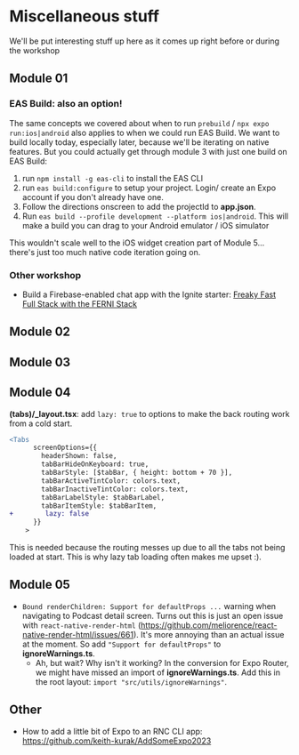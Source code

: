 # Miscellaneous stuff
We'll be put interesting stuff up here as it comes up right before or during the workshop

## Module 01

### EAS Build: also an option!
The same concepts we covered about when to run `prebuild` / `npx expo run:ios|android` also applies to when we could run EAS Build. We want to build locally today, especially later, because we'll be iterating on native features. But you could actually get through module 3 with just one build on EAS Build:
1. run `npm install -g eas-cli` to install the EAS CLI
2. run `eas build:configure` to setup your project. Login/ create an Expo account if you don't already have one.
3. Follow the directions onscreen to add the projectId to **app.json**.
4. Run `eas build --profile development --platform ios|android`. This will make a build you can drag to your Android emulator / iOS simulator

This wouldn't scale well to the iOS widget creation part of Module 5... there's just too much native code iteration going on.

### Other workshop
- Build a Firebase-enabled chat app with the Ignite starter: [Freaky Fast Full Stack with the FERNI Stack](https://github.com/keith-kurak/ferni-chat-2023)

## Module 02

## Module 03

## Module 04

**(tabs)/_layout.tsx**: add `lazy: true` to options to make the back routing work from a cold start.

```diff
<Tabs
      screenOptions={{
        headerShown: false,
        tabBarHideOnKeyboard: true,
        tabBarStyle: [$tabBar, { height: bottom + 70 }],
        tabBarActiveTintColor: colors.text,
        tabBarInactiveTintColor: colors.text,
        tabBarLabelStyle: $tabBarLabel,
        tabBarItemStyle: $tabBarItem,
+        lazy: false
      }}
    >
```

This is needed because the routing messes up due to all the tabs not being loaded at start. This is why lazy tab loading often makes me upset :).

## Module 05

- `Bound renderChildren: Support for defaultProps ...` warning when navigating to Podcast detail screen. Turns out this is just an open issue with `react-native-render-html` (https://github.com/meliorence/react-native-render-html/issues/661). It's more annoying than an actual issue at the moment. So add `"Support for defaultProps"` to **ignoreWarnings.ts**.
  - Ah, but wait? Why isn't it working? In the conversion for Expo Router, we might have missed an import of **ignoreWarnings.ts**. Add this in the root layout: `import "src/utils/ignoreWarnings"`.
 
## Other
- How to add a little bit of Expo to an RNC CLI app: https://github.com/keith-kurak/AddSomeExpo2023

